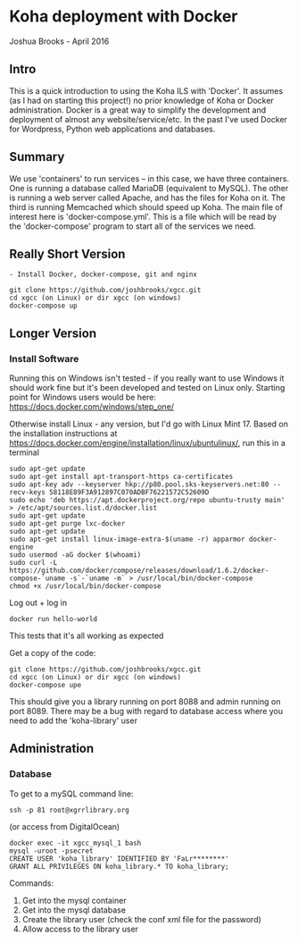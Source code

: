 # Koha deployment with Docker
Joshua Brooks - April 2016

## Intro
This is a quick introduction to using the Koha ILS with 'Docker'. It assumes (as I had on starting this project!) no prior knowledge of Koha or Docker administration. Docker is a great way to simplify the development and deployment of almost any website/service/etc. In the past I've used Docker for Wordpress, Python web applications and databases.

## Summary
We use 'containers' to run services – in this case, we have three containers. One is running a database called MariaDB (equivalent to MySQL). The other is running a web server called Apache, and has the files for Koha on it. The third is running Memcached which should speed up Koha.
The main file of interest here is 'docker-compose.yml'. This is a file which will be read by the 'docker-compose' program to start all of the services we need.

## Really Short Version

    - Install Docker, docker-compose, git and nginx
    
    git clone https://github.com/joshbrooks/xgcc.git
    cd xgcc (on Linux) or dir xgcc (on windows)
    docker-compose up

## Longer Version

### Install Software

Running this on Windows isn't tested - if you really want to use Windows it should work fine but it's been developed and tested on Linux only. Starting point for Windows users would be here:
    https://docs.docker.com/windows/step_one/
    
Otherwise install Linux - any version, but I'd go with Linux Mint 17.
Based on the installation instructions at https://docs.docker.com/engine/installation/linux/ubuntulinux/, run this in a terminal

    sudo apt-get update
    sudo apt-get install apt-transport-https ca-certificates
    sudo apt-key adv --keyserver hkp://p80.pool.sks-keyservers.net:80 --recv-keys 58118E89F3A912897C070ADBF76221572C52609D
    sudo echo 'deb https://apt.dockerproject.org/repo ubuntu-trusty main' > /etc/apt/sources.list.d/docker.list
    sudo apt-get update
    sudo apt-get purge lxc-docker
    sudo apt-get update
    sudo apt-get install linux-image-extra-$(uname -r) apparmor docker-engine
    sudo usermod -aG docker $(whoami)
    sudo curl -L https://github.com/docker/compose/releases/download/1.6.2/docker-compose-`uname -s`-`uname -m` > /usr/local/bin/docker-compose
    chmod +x /usr/local/bin/docker-compose
    
Log out + log in

    docker run hello-world

This tests that it's all working as expected

Get a copy of the code:

    git clone https://github.com/joshbrooks/xgcc.git
    cd xgcc (on Linux) or dir xgcc (on windows)
    docker-compose upe

This should give you a library running on port 8088 and admin running on port 8089.
There may be a bug with regard to database access where you need to add the 'koha-library' user

## Administration

### Database

To get to a mySQL command line:

    ssh -p 81 root@xgrrlibrary.org

(or access from DigitalOcean)

    docker exec -it xgcc_mysql_1 bash
    mysql -uroot -psecret
    CREATE USER 'koha_library' IDENTIFIED BY 'FaLr********'
    GRANT ALL PRIVILEGES ON koha_library.* TO koha_library;

Commands:

  1) Get into the mysql container
  2) Get into the mysql database
  3) Create the library user (check the conf xml file for the password)
  4) Allow access to the library user










    
